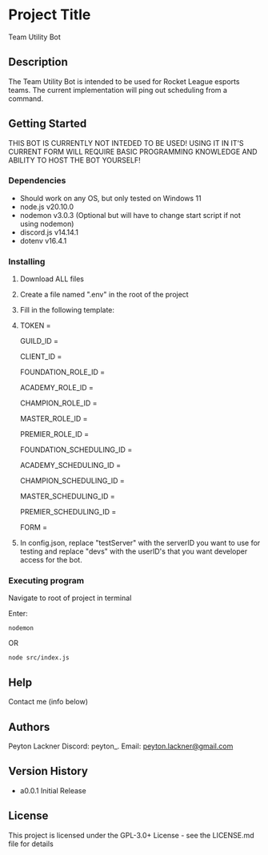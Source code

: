 # Project Title

Team Utility Bot

## Description

The Team Utility Bot is intended to be used for Rocket League esports teams. The current implementation will ping out scheduling from a command.

## Getting Started

THIS BOT IS CURRENTLY NOT INTEDED TO BE USED! USING IT IN IT'S CURRENT FORM WILL REQUIRE BASIC PROGRAMMING KNOWLEDGE AND ABILITY TO HOST THE BOT YOURSELF!

### Dependencies

* Should work on any OS, but only tested on Windows 11
* node.js v20.10.0
* nodemon v3.0.3 (Optional but will have to change start script if not using nodemon)
* discord.js v14.14.1
* dotenv v16.4.1

### Installing

1. Download ALL files
2. Create a file named ".env" in the root of the project
3. Fill in the following template:
4. 
    TOKEN =

    GUILD_ID =
   
    CLIENT_ID =

    FOUNDATION_ROLE_ID =
   
    ACADEMY_ROLE_ID =
   
    CHAMPION_ROLE_ID =
   
    MASTER_ROLE_ID =
   
    PREMIER_ROLE_ID =

    FOUNDATION_SCHEDULING_ID =
   
    ACADEMY_SCHEDULING_ID =
   
    CHAMPION_SCHEDULING_ID =
   
    MASTER_SCHEDULING_ID =
   
    PREMIER_SCHEDULING_ID =

    FORM =
   

5. In config.json, replace "testServer" with the serverID you want to use for testing and replace "devs" with the userID's that you want developer access for the bot.

### Executing program

Navigate to root of project in terminal

Enter:
```
nodemon
```
OR
```
node src/index.js
```

## Help

Contact me (info below)

## Authors

Peyton Lackner
    Discord: peyton_.
    Email: peyton.lackner@gmail.com

## Version History

* a0.0.1
    Initial Release

## License

This project is licensed under the GPL-3.0+ License - see the LICENSE.md file for details
